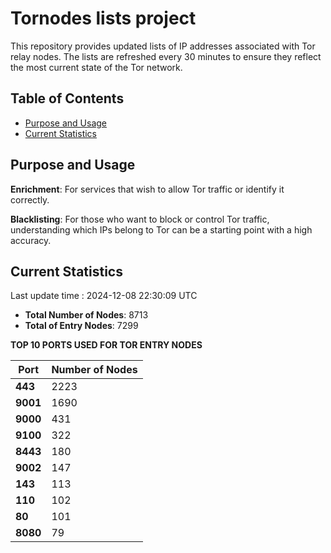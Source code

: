 # Tornodes lists project

This repository provides updated lists of IP addresses associated with Tor relay nodes. The lists are refreshed every 30 minutes to ensure they reflect the most current state of the Tor network.

## Table of Contents

- [Purpose and Usage](#purpose-and-usage)
- [Current Statistics](#current-statistics)


## Purpose and Usage

**Enrichment**: For services that wish to allow Tor traffic or identify it correctly.

**Blacklisting**: For those who want to block or control Tor traffic, understanding which IPs belong to Tor can be a starting point with a high accuracy.

## Current Statistics

Last update time : 2024-12-08 22:30:09 UTC

- **Total Number of Nodes**: 8713
- **Total of Entry Nodes**: 7299

**TOP 10 PORTS USED FOR TOR ENTRY NODES**

| **Port** | **Number of Nodes** |
|------|-----------------|
| **443**   | 2223  |
| **9001**   | 1690  |
| **9000**   | 431  |
| **9100**   | 322  |
| **8443**   | 180  |
| **9002**   | 147  |
| **143**   | 113  |
| **110**   | 102  |
| **80**   | 101  |
| **8080**   | 79  |

